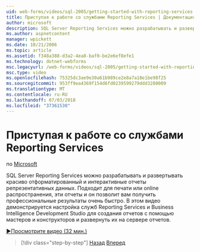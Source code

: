```yaml
---
uid: web-forms/videos/sql-2005/getting-started-with-reporting-services
title: Приступая к работе со службами Reporting Services | Документация Майкрософт
author: microsoft
description: SQL Server Reporting Services можно разрабатывать и развертывать красиво отформатированный и интерактивные отчеты репрезентативных данных. Подходит для печати или только...
ms.author: aspnetcontent
manager: wpickett
ms.date: 10/21/2006
ms.topic: article
ms.assetid: f348a388-d3a2-4ea8-baf0-be2e6ef8efe1
ms.technology: dotnet-webforms
msc.legacyurl: /web-forms/videos/sql-2005/getting-started-with-reporting-services
msc.type: video
ms.openlocfilehash: 75325dc3ae9e30a61b989ce2e8a7a18e1be98f25
ms.sourcegitcommit: 953ff9ea4369f154d6fd0239599279ddd3280009
ms.translationtype: MT
ms.contentlocale: ru-RU
ms.lasthandoff: 07/03/2018
ms.locfileid: "37361530"
---
```

<a name="getting-started-with-reporting-services"></a>Приступая к работе со службами Reporting Services
====================
по [Microsoft](https://github.com/microsoft)

SQL Server Reporting Services можно разрабатывать и развертывать красиво отформатированный и интерактивные отчеты репрезентативных данных. Подходит для печати или online распространения, эти отчеты и он позволит вам получить профессиональные результаты очень быстро. В этом видео демонстрируется настройка служб Reporting Services и Business Intelligence Development Studio для создания отчетов с помощью мастеров и конструкторов и развернуть их на сервере отчетов.

[&#9654;Просмотрите видео (32 мин.)](https://channel9.msdn.com/Blogs/ASP-NET-Site-Videos/getting-started-with-reporting-services)

> [!div class="step-by-step"]
> [Назад](using-sql-server-management-studio.md)
> [Вперед](building-and-customizing-reports-in-business-intelligence-development-studio.md)
